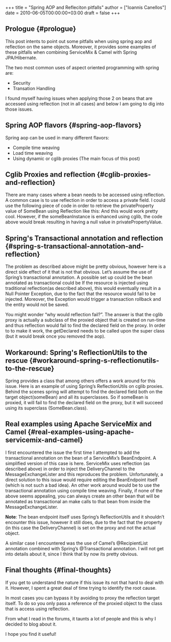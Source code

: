 +++
title = "Spring AOP and Refleciton pitfalls"
author = ["Ioannis Canellos"]
date = 2010-06-05T00:00:00+03:00
draft = false
+++

## Prologue {#prologue}

This post intents to point out some pitfalls when using spring aop and reflection on the same objects. Moreover, it provides some examples of these pitfalls when combining ServiceMix &amp; Camel with Spring JPA/Hibernate.

The two most common uses of aspect oriented programming with spring are:

-   Security
-   Transation Handling

I found myself having issues when applying those 2 on beans that are accessed using reflection (not in all cases) and below I am going to dig into those issues.


## Spring AOP flavors {#spring-aop-flavors}

Spring aop can be used in many different flavors:

-   Compile time weaving
-   Load time weaving
-   Using dynamic or cglib proxies  (The main focus of this post)


## Cglib Proxies and reflection {#cglib-proxies-and-reflection}

There are many cases where a bean needs to be accessed using reflection. A common case is to use reflection in order to access a private field.
I could use the following piece of code in order to retrieve the privateProperty value of SomeBean using Reflection like this:
And this would work pretty cool. However, if the someBeanInstance is enhanced using cglib, the code above would break resulting in having a null value in privatePropertyValue.


## Spring's Transactional annotation and reflection {#spring-s-transactional-annotation-and-reflection}

The problem as described above might be pretty obvious, however here is a direct side effect of it that is not that obvious. Let’s assume the use of Spring’s transactional annotation. A possible set up could be
the bean annotated as transactional could be
If the resource is injected using traditional reflection(as described above), this would eventually result in a Null Pointer Exception, due to the fact that the resource would fail to be injected.
Moreover, the Exception would trigger a transaction rollback and the entity would not be saved.

You might wonder “why would reflection  fail?”. The answer is that the cglib proxy is actually a subclass of the proxied object that is created on run-time and thus reflection would fail to find the declared field on the proxy. In order to to make it work, the getDeclared needs to be called upon the super class (but it would break once you removed the aop).


## Workaround: Spring's ReflectionUtils to the rescue {#workaround-spring-s-reflectionutils-to-the-rescue}

 Spring provides a class that among others offers a work around for this issue. Here is an example of using Spring’s ReflectionUtils on cglib proxies.
Behind the scenes spring will attempt to find the declared field both on the target object(someBean) and all its superclasses. So if someBean is proxied, it will fail to find the declared field on the proxy, but it will succeed using its superclass (SomeBean.class).


## Real examples using Apache ServiceMix and Camel {#real-examples-using-apache-servicemix-and-camel}

I first encountered the issue the first time I attempted to add the transactional annotation on the bean of a ServiceMix’s BeanEndpoint. A simplified version of this case is here.
ServiceMix uses reflection (as described above) in order to inject the DeliveryChannel to the MessageExchangeLister and this reproduces the problem.  Unfortunately, a direct solution to this issue would require editing the BeanEndpoint itself (which is not such a bad idea). An other work around would be to use the transactional annotation using compile time weaving. Finally, if none of the above seems appealing, you can always create an other bean that will be annotated as transactional an make calls to that bean from inside the MessageExchangeLister.

****Note****: The bean endpoint itself uses Spring’s ReflectionUtils and it shouldn’t encounter this issue, however it still does, due to the fact that the property (in this case the DeliveryChannel) is set on the proxy and not the actual object.

A similar case I encountered was the use of Camel’s @RecipientList annotation combined with Spring’s @Transactional annotation. I will not get into details about it, since I think that by now its pretty obvious.


## Final thoughts {#final-thoughts}

If you get to understand the nature if this issue its not that hard to deal with it. However, I spent a great deal of time trying to identify the root cause.

In most cases you can bypass it by avoiding to proxy the reflection target itself. To do so you only pass a reference of the proxied object to the class that is access using reflection.

From what I read in the forums, it taunts a lot of people and this is why I decided to blog about it.

I hope you find it useful!
